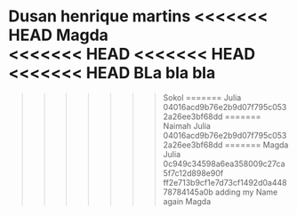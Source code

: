 Dusan
henrique martins
<<<<<<< HEAD
Magda	
<<<<<<< HEAD
<<<<<<< HEAD
<<<<<<< HEAD
BLa bla bla
=======
>>>>>>> Sokol
=======
Julia	
>>>>>>> 04016acd9b76e2b9d07f795c0532a26ee3bf68dd
=======
Naimah
Julia	
>>>>>>> 04016acd9b76e2b9d07f795c0532a26ee3bf68dd
=======
Magda
Julia
>>>>>>> 0c949c34598a6ea358009c27ca5f7c12d898e90f
>>>>>>> ff2e713b9cf1e7d73cf1492d0a44878784145a0b
adding my Name again Magda

